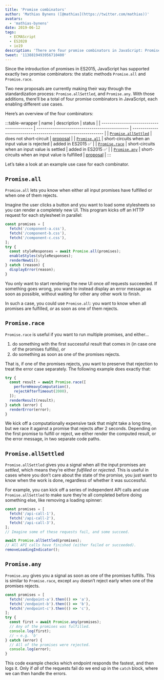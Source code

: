 ```yaml
---
title: 'Promise combinators'
author: 'Mathias Bynens ([@mathias](https://twitter.com/mathias))'
avatars:
  - 'mathias-bynens'
date: 2019-06-12
tags:
  - ECMAScript
  - ES2020
  - io19
description: 'There are four promise combinators in JavaScript: Promise.all, Promise.race, Promise.allSettled, and Promise.any.'
tweet: '1138819493956710400'
---
```

Since the introduction of promises in ES2015, JavaScript has supported exactly two promise combinators: the static methods `Promise.all` and `Promise.race`.

Two new proposals are currently making their way through the standardization process: `Promise.allSettled`, and `Promise.any`. With those additions, there’ll be a total of four promise combinators in JavaScript, each enabling different use cases.

Here’s an overview of the four combinators:

:::table-wrapper
| name                                        | description                                     | status                                                          |
| ------------------------------------------- | ----------------------------------------------- | --------------------------------------------------------------- |
| [`Promise.allSettled`](#promise.allsettled) | does not short-circuit                          | [proposal](https://github.com/tc39/proposal-promise-allSettled) |
| [`Promise.all`](#promise.all)               | short-circuits when an input value is rejected  | added in ES2015 ✅                                              |
| [`Promise.race`](#promise.race)             | short-circuits when an input value is settled   | added in ES2015 ✅                                              |
| [`Promise.any`](#promise.any)               | short-circuits when an input value is fulfilled | [proposal](https://github.com/tc39/proposal-promise-any)        |
:::

Let’s take a look at an example use case for each combinator.

## `Promise.all`

<feature-support chrome="32"
                 firefox="29"
                 safari="8"
                 nodejs="0.12"
                 babel="yes"></feature-support>

`Promise.all` lets you know when either all input promises have fulfilled or when one of them rejects.

Imagine the user clicks a button and you want to load some stylesheets so you can render a completely new UI. This program kicks off an HTTP request for each stylesheet in parallel:

```js
const promises = [
  fetch('/component-a.css'),
  fetch('/component-b.css'),
  fetch('/component-c.css'),
];
try {
  const styleResponses = await Promise.all(promises);
  enableStyles(styleResponses);
  renderNewUi();
} catch (reason) {
  displayError(reason);
}
```

You only want to start rendering the new UI once _all_ requests succeeded. If something goes wrong, you want to instead display an error message as soon as possible, without waiting for other any other work to finish.

In such a case, you could use `Promise.all`: you want to know when all promises are fulfilled, _or_ as soon as one of them rejects.

## `Promise.race`

<feature-support chrome="32"
                 firefox="29"
                 safari="8"
                 nodejs="0.12"
                 babel="yes"></feature-support>

`Promise.race` is useful if you want to run multiple promises, and either…

1. do something with the first successful result that comes in (in case one of the promises fulfills), _or_
1. do something as soon as one of the promises rejects.

That is, if one of the promises rejects, you want to preserve that rejection to treat the error case separately. The following example does exactly that:

```js
try {
  const result = await Promise.race([
    performHeavyComputation(),
    rejectAfterTimeout(2000),
  ]);
  renderResult(result);
} catch (error) {
  renderError(error);
}
```

We kick off a computationally expensive task that might take a long time, but we race it against a promise that rejects after 2 seconds. Depending on the first promise to fulfill or reject, we either render the computed result, or the error message, in two separate code paths.

## `Promise.allSettled`

<feature-support chrome="76"
                 firefox="68"
                 safari="13"
                 nodejs="no"
                 babel="yes"></feature-support>

`Promise.allSettled` gives you a signal when all the input promises are _settled_, which means they’re either _fulfilled_ or _rejected_. This is useful in cases where you don’t care about the state of the promise, you just want to know when the work is done, regardless of whether it was successful.

For example, you can kick off a series of independent API calls and use `Promise.allSettled` to make sure they’re all completed before doing something else, like removing a loading spinner:

```js
const promises = [
  fetch('/api-call-1'),
  fetch('/api-call-2'),
  fetch('/api-call-3'),
];
// Imagine some of these requests fail, and some succeed.

await Promise.allSettled(promises);
// All API calls have finished (either failed or succeeded).
removeLoadingIndicator();
```

## `Promise.any`

<feature-support chrome="no"
                 firefox="no"
                 safari="no"
                 nodejs="no"
                 babel="yes"></feature-support>

`Promise.any` gives you a signal as soon as one of the promises fulfills. This is similar to `Promise.race`, except `any` doesn’t reject early when one of the promises rejects.

```js
const promises = [
  fetch('/endpoint-a').then(() => 'a'),
  fetch('/endpoint-b').then(() => 'b'),
  fetch('/endpoint-c').then(() => 'c'),
];
try {
  const first = await Promise.any(promises);
  // Any of the promises was fulfilled.
  console.log(first);
  // → e.g. 'b'
} catch (error) {
  // All of the promises were rejected.
  console.log(error);
}
```

This code example checks which endpoint responds the fastest, and then logs it. Only if _all_ of the requests fail do we end up in the `catch` block, where we can then handle the errors.
